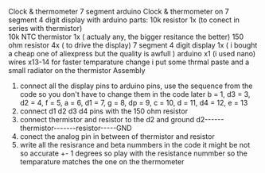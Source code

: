 Clock & thermometer 7 segment arduino
Clock & thermometer on 7 segment 4 digit display with arduino
parts: 
10k resistor 1x (to conect in series with thermistor)  
10k NTC thermistor  1x ( actualy any, the bigger resitance the better)
150 ohm resistor 4x ( to drive the display)
7 segment 4 digit display 1x ( i bought a cheap one of aliexpress but the quality is awfull )
arduino  x1 (i used nano) 
wires x13-14
for faster temparature change i put some thrmal paste and a small radiator on the thermistor
Assembly
1. connect all the display pins to arduino pins, use the sequence from the code so you don't have to change them in the code later 
b = 1, d3 = 3, d2 = 4, f = 5, a = 6, d1 = 7, g = 8, dp = 9, c = 10, d = 11, d4 = 12, e = 13        
2. connect d1 d2 d3 d4 pins with the 150 ohm resistor 
3. connect thermistor and resistor to the d2 and ground   d2------thermistor-------resistor-----GND
4. conect the analog pin in between of thermistor and resistor                             
6. write all the resisrance and beta nummbers in the code it might be not so  accurate +- 1 degrees so play with the resistance nummber so the temparature matches the one on the thermometer

